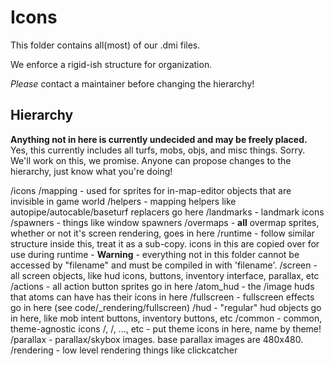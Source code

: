 # Icons

This folder contains all(most) of our .dmi files.

We enforce a rigid-ish structure for organization.

*Please* contact a maintainer before changing the hierarchy!

## Hierarchy

**Anything not in here is currently undecided and may be freely placed.**
Yes, this currently includes all turfs, mobs, objs, and misc things. Sorry. We'll work on this, we promise. Anyone can propose changes to the hierarchy, just know what you're doing!

/icons
	/mapping - used for sprites for in-map-editor objects that are invisible in game world
		/helpers - mapping helpers like autopipe/autocable/baseturf replacers go here
		/landmarks - landmark icons
		/spawners - things like window spawners
	/overmaps - **all** overmap sprites, whether or not it's screen rendering, goes in here
	/runtime - follow similar structure inside this, treat it as a sub-copy. icons in this are copied over for use during runtime
		- **Warning** - everything not in this folder cannot be accessed by "filename" and must be compiled in with 'filename'.
	/screen - all screen objects, like hud icons, buttons, inventory interface, parallax, etc
		/actions - all action button sprites go in here
		/atom_hud - the /image huds that atoms can have has their icons in here
		/fullscreen - fullscreen effects go in here (see code/_rendering/fullscreen)
		/hud - "regular" hud objects go in here, like mob intent buttons, inventory buttons, etc
			/common - common, theme-agnostic icons
			/<theme1>, /<theme2>, ..., etc - put theme icons in here, name by theme!
		/parallax - parallax/skybox images. base parallax images are 480x480.
		/rendering - low level rendering things like clickcatcher
